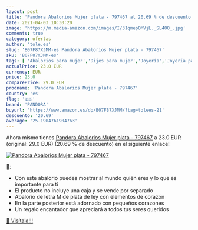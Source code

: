 ```yaml
---
layout: post
title: 'Pandora Abalorios Mujer plata - 797467 al 20.69 % de descuento'
date: 2021-04-03 10:30:20
image: 'https://m.media-amazon.com/images/I/31qmepOMVjL._SL400_.jpg'
comments: true
category: ofertas
author: 'tole.es'
slug: 'B07F87XJMM-es Pandora Abalorios Mujer plata - 797467'
sku: 'B07F87XJMM-es'
tags: [ 'Abalorios para mujer','Dijes para mujer','Joyería','Joyería para mujer','pandora', ]
actualPrice: 23.0 EUR
currency: EUR
price: 23.0
comparePrice: 29.0 EUR
prodname: 'Pandora Abalorios Mujer plata - 797467'
country: 'es'
flag: '🇪🇸'
brand: 'PANDORA'
buyurl: 'https://www.amazon.es/dp/B07F87XJMM/?tag=tolees-21'
descuento: '20.69'
average: '25.1904761904763'
---
```


Ahora mismo tienes [Pandora Abalorios Mujer plata - 797467](https://www.amazon.es/dp/B07F87XJMM/?tag=tolees-21) a 23.0 EUR (original: 29.0 EUR) (20.69 %  de descuento) en el siguiente enlace!

[![Pandora Abalorios Mujer plata - 797467](https://m.media-amazon.com/images/I/31qmepOMVjL._SL400_.jpg)](https://www.amazon.es/dp/B07F87XJMM/?tag=tolees-21)

🔎:

- Con este abalorio puedes mostrar al mundo quién eres y lo que es importante para ti
- El producto no incluye una caja y se vende por separado
- Abalorio de letra M de plata de ley con elementos de corazón
- En la parte posterior está adornado con pequeños corazones
- Un regalo encantador que apreciará a todos tus seres queridos

[🛒 Visítala!!!](https://www.amazon.es/dp/B07F87XJMM/?tag=tolees-21)

